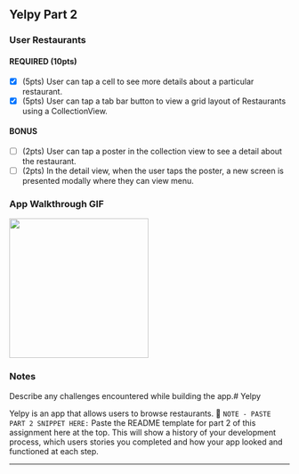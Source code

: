 ## Yelpy Part 2

### User Restaurants

#### REQUIRED (10pts)
- [x] (5pts) User can tap a cell to see more details about a particular restaurant.
- [x] (5pts) User can tap a tab bar button to view a grid layout of Restaurants using a CollectionView.

#### BONUS
- [ ] (2pts) User can tap a poster in the collection view to see a detail about the restaurant.
- [ ] (2pts) In the detail view, when the user taps the poster, a new screen is presented modally where they can view menu.

### App Walkthrough GIF

<img src="http://g.recordit.co/diO0T64Sf6.gif" width=250><br>

### Notes
Describe any challenges encountered while building the app.# Yelpy

Yelpy is an app that allows users to browse restaurants.
📝 `NOTE - PASTE PART 2 SNIPPET HERE:` Paste the README template for part 2 of this assignment here at the top. This will show a history of your development process, which users stories you completed and how your app looked and functioned at each step.

---


